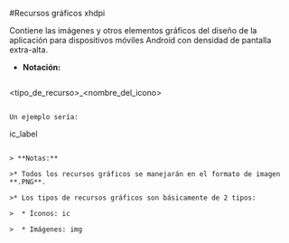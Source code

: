 #Recursos gráficos xhdpi

Contiene las imágenes y otros elementos gráficos del diseño de la aplicación para dispositivos móviles Android con densidad de pantalla extra-alta.

* **Notación:**
  ```
 <tipo_de_recurso>_<nombre_del_icono>
   ```

  Un ejemplo sería:
 ```
 ic_label
 ```

> **Notas:**

>* Todos los recursos gráficos se manejarán en el formato de imagen **.PNG**.

>* Los tipos de recursos gráficos son básicamente de 2 tipos:

>  * Íconos: ic

>  * Imágenes: img
